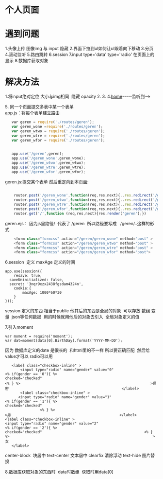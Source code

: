 
# 个人页面




# 遇到问题
1.头像上传  图像img 与 input 隐藏
2.界面下拉到ul如何让ul跟着向下移动
3.分页
4.滚动监听
5.路由跳转
6.session
7.input type='data'  type='radio' 在页面上的显示
8.数据库获取对象
# 解决方法

1.将input绝对定位 大小与img相同  隐藏  opacity
2.
3.
4.<a href="#home">home</a>-----监听到--><div id="home"></div>
5. 同一个页面提交多表中某一个表单  
 app.js：将每个表单建立路由 
 ```js
    var geren = require('./routes/geren');
    var geren_wone =require('./routes/geren');
    var geren_wtwo = require('./routes/geren');
    var geren_wtre = require('./routes/geren');
    var geren_wfor = require('./routes/geren');
    
    
    app.use('/geren',geren);
    app.use('/geren_wone',geren_wone);
    app.use('/geren_wtwo',geren_wtwo);
    app.use('/geren_wtre',geren_wtre);
    app.use('/geren_wfor',geren_wfor);
 ```
    
     
     
 geren.js:提交某个表单 然后重定向到本页面:
 
 
 ```js
    
     router.post('/geren_wone',function(req,res,next){..res.redirect('/geren');})
     router.post('/geren_wtwo',function(req,res,next){..res.redirect('/geren');})
     router.post('/geren_wtre',function(req,res,next){..res.redirect('/geren');})
     router.post('/geren_wfor',function(req,res,next){..res.redirect('/geren');})
     router.get('/',function (req,res,next){res.render('geren');})
 ```
 
 
 geren.ejs： 因为js里路径/  代表了 /geren  所以路径要写成   /geren/..这样的形式
 ```js
     <form class="formcss" action="/geren/geren_wone" method="post" >
     <form class="formcss" action="/geren/geren_wtwo" method="post" >
     <form class="formcss" action="/geren/geren_wtre" method="post" >
     <form class="formcss" action="/geren/geren_wfor" method="post">
 ```  
6.session  定义
maxAge 定义的时间
```
app.use(session({
	resave: true,
  saveUninitialized: false,
  secret: '3nqr9xzx2438fgsdam4324n',
	cookie:{
		maxAge: 1000*60*30
	}
}));
```
session 定义的东西 相当于public 他其后的东西是全局的对象  可以存放 数组 变量  json等任何数据  用的时候就用他后的对象去引入  全局对象定义的值

7.引入moment
```
var moment = require('moment');
var dat=moment(data[0].BirthDay).format('YYYY-MM-DD');
```
因为 数据库定义的date 是很长的  和html里的不一样 所以要正确匹配  然后给value才可以
 radio可以用
 ```
	<label class="checkbox-inline" >
		<input type="radio" name="gender" value="0"  											    <% if(gender == '0'){ %>													    checked="checked" 											    	     <% } %>													    	>保密												   	   </label>
        <label class="checkbox-inline" > 
	   <input type="radio" name="gender" value="1" 												<% if(gender == '1'){ %>													    checked="checked" 
		         <% } %>													    	 >男													 </label>														    <label class="checkbox-inline" >												<input type="radio" name="gender" value="2" 											<% if(gender == '2'){ %>													checked="checked" 												<% } %>	 												                 >女
	</label>
```


center-block  块居中  text-center 文本居中
clearfix 清除浮动
text-hide 图片替换

8.数据库获取对象的东西时  data时数组  获取时用data[0]



